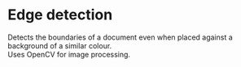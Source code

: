 Edge detection
==============

Detects the boundaries of a document even when placed against a background of a similar colour.  
Uses OpenCV for image processing.
